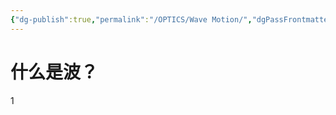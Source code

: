 ```yaml
---
{"dg-publish":true,"permalink":"/OPTICS/Wave Motion/","dgPassFrontmatter":true,"created":"2025-04-23T21:00:53.350+08:00","updated":"2025-04-23T21:45:54.000+08:00"}
---
```


# 什么是波？
 1
